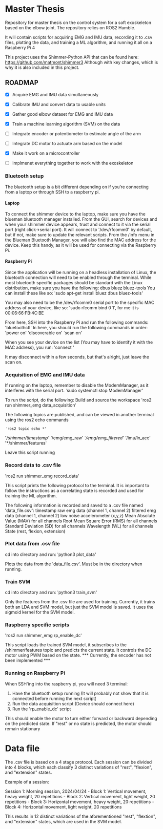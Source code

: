 # Master Thesis
Repository for master thesis on the control system for a soft exoskeleton based on the elbow joint.
The repository relies on ROS2 Humble.

It will contain scripts for acquiring EMG and IMU data, recording it to .csv files, plotting the data, and training a ML algorithm, and running it all on a Raspberry Pi 4

This project uses the Shimmer-Python API that can be found here:
https://github.com/matmont/shimmer3
Although with key changes, which is why it is also included in this project.

## ROADMAP

- [x] Acquire EMG and IMU data simultaneously
- [x] Calibrate IMU and convert data to usable units
- [x] Gather good elbow dataset for EMG and IMU data
- [x] Train a machine learning algorithm  (SVM) on the data
- [ ] Integrate encoder or potentiometer to estimate angle of the arm
- [ ] Integrate DC motor to actuate arm based on the model
- [x] Make it work on a microcontroller
- [ ] Implmenet everything together to work with the exoskeleton


### Bluetooth setup
The bluetooth setup is a bit different depending on if you're connecting from a laptop or through SSH to a raspberry pi.

#### Laptop
To connect the shimmer device to the laptop, make sure you have the blueman bluetooth manager installed.
From the GUI, search for devices and when your shimmer device appears, trust and connect to it via the serial port (right click->serial port).
It will connect to '/dev/rfcomm0' by default, but if not, make sure to update the relevant scripts.
From the /info menu in the Blueman Bluetooth Manager, you will also find the MAC address for the device. Keep this handy, as it will be used for connecting via the Raspberry Pi.

#### Raspberry Pi
Since the application will be running on a headless installation of Linux, the bluetooth connection will need to be enabled through the terminal.
While most bluetooth specific packages should be standard with the Linux distribution, make sure you have the following:
dbus
bluez
bluez-tools
You can install these like so: 'sudo apt-get install bluez dbus bluez-tools'

You may also need to be the /dev/rfcomm0 serial port to the specific MAC address of your device, like so:
'sudo rfcomm bind 0 <MAC address> 1', for me it is 00:06:66:FB:4C:BE

From here, SSH into the Raspberry Pi and run the following commands:
'bluetoothctl'
In here, you should run the following commands in order:
'power on'
'discoverable on'
'scan on'

When you see your device on the list (You may have to identify it with the MAC address), you run:
'connect <MAC address>'

It may disconnect within a few seconds, but that's alright, just leave the scan on.

### Acquisition of EMG and IMU data
If running on the laptop, remember to disable the ModemManager, as it interferes with the serial port.
    'sudo systemctl stop ModemManager'

To run the script, do the following:
Build and source the workspace
    'ros2 run shimmer_emg data_acquisition'

The following topics are published, and can be viewed in another terminal using the ros2 echo commands

    'ros2 topic echo *'

'*/shimmer/timestamp'
'*/emg/emg_raw'
'*/emg/emg_filtered'
'*/imu/ln_acc'
'*/shimmer/features'

Leave this script running

### Record data to .csv file
'ros2 run shimmer_emg record_data'

This script prints the following protocol to the terminal. It is important to follow the instructions as a correlating state is recorded and used for training the ML algorithm.

The following information is recorded and saved to a .csv file named 'data_file.csv':
timestamp
raw emg data (channel 1, channel 2)
filtered emg data (channel 1, channel 2)
low noise accelerometer (x,y,z)
Mean Absolute Value (MAV) for all channels
Root Mean Square Error (RMS) for all channels
Standard Deviation (SD) for all channels
Wavelength (WL) for all channels
State (rest, flexion, extension)

### Plot data from .csv file
cd into directory and run:
    'python3 plot_data'

Plots the data from the 'data_file.csv'. Must be in the directory when running.

### Train SVM
cd into directory and run:
    'python3 train_svm'

Only the features from the .csv file are used for training.
Currently, it trains both an LDA and SVM model, but just the SVM model is saved.
It uses the sigmoid kernel for the SVM model.

### Raspberry specific scripts
'ros2 run shimmer_emg rp_enable_dc'

This script loads the trained SVM model, it subscribes to the /shimmer/features topic and predicts the current state.
It controls the DC motor using PWM based on the state.
*** Currently, the encoder has not been implemented ***

### Running on Raspberry Pi
When SSH'ing into the raspberry pi, you will need 3 terminal:

1. Have the bluetooth setup running (It will probably not show that it is connected before running the next script)
2. Run the data acquisition script (Device should connect here)
3. Run the 'rp_enable_dc' script

This should enable the motor to turn either forward or backward depending on the predicted state. If "rest" or no state is predicted, the motor should remain stationary

# Data file
The .csv file is based on a 4 stage protocol.
Each session can be divided into 4 blocks, which each classify 3 distinct variations of "rest", "flexion", and "extension" states.

Example of a session:

Session 1: Morning session, 2024/04/24
    - Block 1: Vertical movement, heavy weight, 20 repetitions
    - Block 2: Vertical movement, light weight, 20 repetitions
    - Block 3: Horizontal movement, heavy weight, 20 repetitions
    - Block 4: Horizontal movement, light weight, 20 repetitions

This results in 12 distinct variations of the aforementioned "rest", "flextion", and "extension" states, which are used in the SVM model.